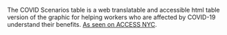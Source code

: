 The COVID Scenarios table is a web translatable and accessible html table version of the graphic for helping workers who are affected by COVID-19 understand their benefits. [As seen on ACCESS NYC](https://access.nyc.gov/coronavirus-covid-19-updates/#section-2).
